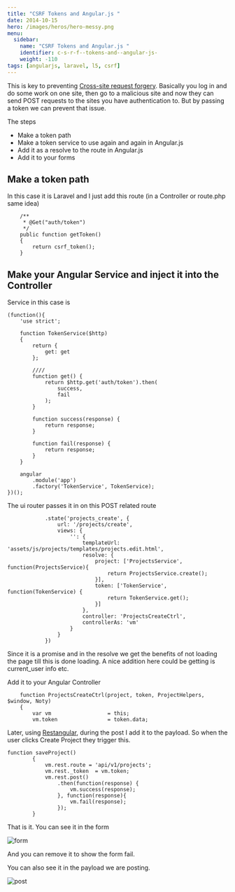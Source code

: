 ```yaml
---
title: "CSRF Tokens and Angular.js "
date: 2014-10-15
hero: /images/heros/hero-messy.png
menu:
  sidebar:
    name: "CSRF Tokens and Angular.js "
    identifier: c-s-r-f--tokens-and--angular-js-
    weight: -110
tags: [angularjs, laravel, l5, csrf]
---
```


This is key to preventing [Cross-site request forgery](http://en.wikipedia.org/wiki/Cross-site_request_forgery). Basically you log in and do some work on one site, then go to a malicious site and now they can send POST requests to the sites you have authentication to. But by passing a token we can prevent that issue.

The steps

  * Make a token path
  * Make a token service to use again and again in Angular.js
  * Add it as a resolve to the route in Angular.js
  * Add it to your forms
 

## Make a token path

In this case it is Laravel and I just add this route (in a Controller or route.php same idea)

~~~
    /**
     * @Get("auth/token")
     */
    public function getToken()
    {
        return csrf_token();
    }
~~~

## Make your Angular Service and inject it into the Controller

Service in this case is 

~~~
(function(){
    'use strict';

    function TokenService($http)
    {
        return {
            get: get
        };

        ////
        function get() {
            return $http.get('auth/token').then(
                success,
                fail
            );
        }

        function success(response) {
            return response;
        }

        function fail(response) {
            return response;
        }
    }

    angular
        .module('app')
        .factory('TokenService', TokenService);
})();
~~~

The ui router passes it in on this POST related route

~~~
            .state('projects_create', {
                url: '/projects/create',
                views: {
                    '': {
                        templateUrl: 'assets/js/projects/templates/projects.edit.html',
                        resolve: {
                            project: ['ProjectsService', function(ProjectsService){
                                return ProjectsService.create();
                            }],
                            token: ['TokenService', function(TokenService) {
                                return TokenService.get();
                            }]
                        },
                        controller: 'ProjectsCreateCtrl',
                        controllerAs: 'vm'
                    }
                }
            })
~~~

Since it is a promise and in the resolve we get the benefits of not loading the page till this is done loading. A nice addition here could be getting is current_user info etc.

Add it to your Angular Controller

~~~
    function ProjectsCreateCtrl(project, token, ProjectHelpers, $window, Noty)
    {
        var vm                  = this;
        vm.token                = token.data;
~~~

Later, using [Restangular](https://github.com/mgonto/restangular), during the post I add it to the payload. So when the user clicks Create Project they trigger this.

~~~
function saveProject()
        {
            vm.rest.route = 'api/v1/projects';
            vm.rest._token  = vm.token;
            vm.rest.post()
                .then(function(response) {
                    vm.success(response);
                }, function(response){
                    vm.fail(response);
                });
        }
~~~ 

That is it. You can see it in the form

![form](https://dl.dropboxusercontent.com/s/hilfee68v8acyx7/intheform.png?dl=0)

And you can remove it to show the form fail.

You can also see it in the payload we are posting.

![post](https://dl.dropboxusercontent.com/s/4vy90lut4l12o55/Screenshot%202014-10-15%2014.38.35.png?dl=0)
